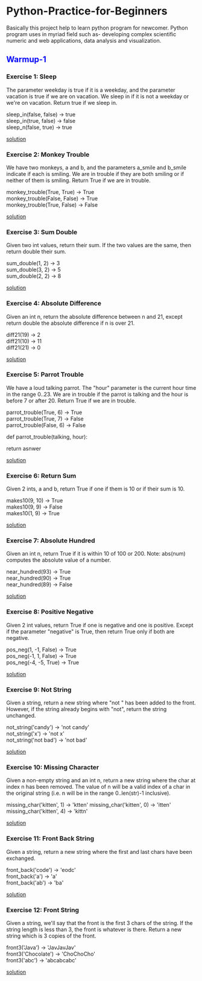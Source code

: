 # Python-Practice-for-Beginners
Basically this project help to learn python program for newcomer. Python program uses in myriad field such as- developing complex scientific numeric and web applications, data analysis and visualization. 


<h2 style="color: blue;"> Warmup-1 </h2>

<h3> Exercise 1: Sleep </h3> 

The parameter weekday is true if it is a weekday, and the parameter vacation is true if we are on vacation. We sleep in if it is not a weekday or we're on vacation. Return true if we sleep in.


sleep_in(false, false) → true <br>
sleep_in(true, false) → false <br>
sleep_n(false, true) → true 

<a href='https://github.com/Meem007/Python-Practice-for-Beginners/blob/main/Exercise_N_01.ipynb'>solution</a>



<h3> Exercise 2: Monkey Trouble </h3> 

We have two monkeys, a and b, and the parameters a_smile and b_smile indicate if each is smiling. We are in trouble if they are both smiling or if neither of them is smiling. Return True if we are in trouble.


monkey_trouble(True, True) → True <br>
monkey_trouble(False, False) → True <br>
monkey_trouble(True, False) → False

<a target="_blank" href='https://github.com/Meem007/Python-Practice-for-Beginners/blob/main/Exercise_N_02.ipynb'>solution</a>


<h3> Exercise 3: Sum Double </h3>

Given two int values, return their sum. If the two values are the same, then return double their sum.


sum_double(1, 2) → 3 <br>
sum_double(3, 2) → 5 <br>
sum_double(2, 2) → 8 

<a target="_blank" href='https://github.com/Meem007/Python-Practice-for-Beginners/blob/main/Exercise_N_03.ipynb'>solution</a>


<h3> Exercise 4: Absolute Difference</h3>


Given an int n, return the absolute difference between n and 21, except return double the absolute difference if n is over 21.


diff21(19) → 2 <br>
diff21(10) → 11 <br>
diff21(21) → 0

<a target="_blank" href='https://github.com/Meem007/Python-Practice-for-Beginners/blob/main/Exercise_N_04.ipynb'>solution</a>


<h3> Exercise 5: Parrot Trouble</h3>

We have a loud talking parrot. The "hour" parameter is the current hour time in the range 0..23. We are in trouble if the parrot is talking and the hour is before 7 or after 20. Return True if we are in trouble.

parrot_trouble(True, 6) → True <br>
parrot_trouble(True, 7) → False <br>
parrot_trouble(False, 6) → False


def parrot_trouble(talking, hour):
  
  

  return asnwer

<a target="_blank" href='https://github.com/Meem007/Python-Practice-for-Beginners/blob/main/Exercise_N_05.ipynb'>solution</a>


<h3> Exercise 6: Return Sum </h3>

Given 2 ints, a and b, return True if one if them is 10 or if their sum is 10.


makes10(9, 10) → True <br>
makes10(9, 9) → False <br>
makes10(1, 9) → True

<a target="_blank" href='https://github.com/Meem007/Python-Practice-for-Beginners/blob/main/Exercise_N_06.ipynb'>solution</a>


<h3> Exercise 7: Absolute Hundred </h3>

Given an int n, return True if it is within 10 of 100 or 200. Note: abs(num) computes the absolute value of a number.


near_hundred(93) → True <br>
near_hundred(90) → True <br>
near_hundred(89) → False 

<a target="_blank" href='https://github.com/Meem007/Python-Practice-for-Beginners/blob/main/Exercise_N_07.ipynb'>solution</a>

<h3> Exercise 8: Positive Negative </h3>

Given 2 int values, return True if one is negative and one is positive. Except if the parameter "negative" is True, then return True only if both are negative.


pos_neg(1, -1, False) → True <br>
pos_neg(-1, 1, False) → True <br>
pos_neg(-4, -5, True) → True

<a target="_blank" href='https://github.com/Meem007/Python-Practice-for-Beginners/blob/main/Exercise_N_08.ipynb'>solution</a>


<h3> Exercise 9: Not String </h3>

Given a string, return a new string where "not " has been added to the front. However, if the string already begins with "not", return the string unchanged.


not_string('candy') → 'not candy' <br>
not_string('x') → 'not x' <br>
not_string('not bad') → 'not bad'

<a target="_blank" href='https://github.com/Meem007/Python-Practice-for-Beginners/blob/main/Exercise_N_09.ipynb'>solution</a>


<h3> Exercise 10: Missing Character </h3>

Given a non-empty string and an int n, return a new string where the char at index n has been removed. The value of n will be a valid index of a char in the original string (i.e. n will be in the range 0..len(str)-1 inclusive).


missing_char('kitten', 1) → 'ktten'
missing_char('kitten', 0) → 'itten'
missing_char('kitten', 4) → 'kittn'

<a target="_blank" href='https://github.com/Meem007/Python-Practice-for-Beginners/blob/main/Exercise_N_10.ipynb'>solution</a>


<h3> Exercise 11: Front Back String </h3>

Given a string, return a new string where the first and last chars have been exchanged.

front_back('code') → 'eodc' <br>
front_back('a') → 'a' <br>
front_back('ab') → 'ba'

<a target="_blank" href='https://github.com/Meem007/Python-Practice-for-Beginners/blob/main/Exercise_N_11.ipynb'>solution</a>

<h3> Exercise 12: Front String </h3>

Given a string, we'll say that the front is the first 3 chars of the string. If the string length is less than 3, the front is whatever is there. Return a new string which is 3 copies of the front.


front3('Java') → 'JavJavJav' <br>
front3('Chocolate') → 'ChoChoCho'<br>
front3('abc') → 'abcabcabc'

<a target="_blank" href='https://github.com/Meem007/Python-Practice-for-Beginners/blob/main/Exercise_N_12.ipynb'>solution</a>

